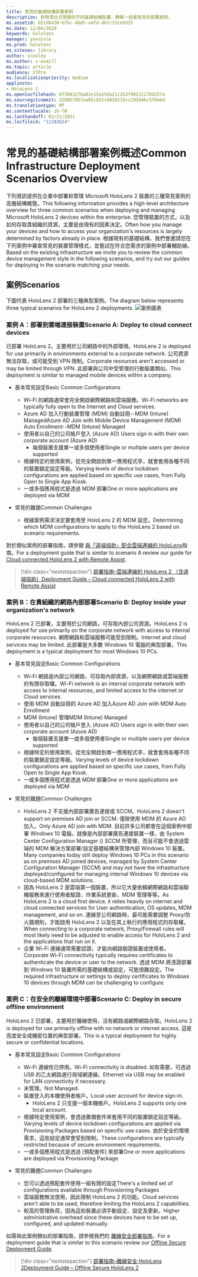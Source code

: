 ```yaml
---
title: 常見的基礎結構部署案例
description: 針對混合式現實的不同基礎結構部署，瞭解一些最常見的部署案例。
ms.assetid: 651d0430-bfbc-4685-a4fd-db7c33ce9325
ms.date: 11/04/2020
keywords: hololens
manager: yannisle
ms.prod: hololens
ms.sitesec: library
author: scooley
ms.author: v-evmill
ms.topic: article
audience: ITPro
ms.localizationpriority: medium
appliesto:
- HoloLens 2
ms.openlocfilehash: 6f398327ba82e15a15da21c2b3f90222178d257a
ms.sourcegitcommit: d20057957aa05c025c9838119cc29264bc57b4bd
ms.translationtype: MT
ms.contentlocale: zh-TW
ms.lasthandoff: 01/21/2021
ms.locfileid: "11283624"
---
```

# <span data-ttu-id="d9504-104">常見的基礎結構部署案例概述</span><span class="sxs-lookup"><span data-stu-id="d9504-104">Common Infrastructure Deployment Scenarios Overview</span></span>

<span data-ttu-id="d9504-105">下列資訊提供在企業中部署和管理 Microsoft HoloLens 2 裝置的三種常見案例的高層結構概覽。</span><span class="sxs-lookup"><span data-stu-id="d9504-105">This following information provides a high-level architecture overview for three common scenarios when deploying and managing Microsoft HoloLens 2 devices within the enterprise.</span></span> <span data-ttu-id="d9504-106">您管理裝置的方式，以及如何存取貴組織的資源，主要是由現有的因素決定。</span><span class="sxs-lookup"><span data-stu-id="d9504-106">Often how you manage your devices and how to access your organization's resources is largely determined by factors already in place.</span></span> <span data-ttu-id="d9504-107">根據現有的基礎結構，我們會邀請您在下列案例中審查常見的裝置管理樣式，並嘗試在符合您需求的案例中部署輔助線。</span><span class="sxs-lookup"><span data-stu-id="d9504-107">Based on the existing infrastructure we invite you to review the common device management style in the following scenarios, and try out our guides for deploying in the scenario matching your needs.</span></span>

## <span data-ttu-id="d9504-108">案例</span><span class="sxs-lookup"><span data-stu-id="d9504-108">Scenarios</span></span>

<span data-ttu-id="d9504-109">下圖代表 HoloLens 2 部署的三種典型案例。</span><span class="sxs-lookup"><span data-stu-id="d9504-109">The diagram below represents three typical scenarios for HoloLens 2 deployments.</span></span>
![案例圖表](images/scenarios.jpg)

### <span data-ttu-id="d9504-111">案例 A：部署到雲端連接裝置</span><span class="sxs-lookup"><span data-stu-id="d9504-111">Scenario A: Deploy to cloud connect devices</span></span>

<span data-ttu-id="d9504-112">已部署 HoloLens 2，主要用於公司網路中的外部環境。</span><span class="sxs-lookup"><span data-stu-id="d9504-112">HoloLens 2 is deployed for use primarily in environments external to a corporate network.</span></span> <span data-ttu-id="d9504-113">公司資源無法存取，或可能受到 VPN 限制。</span><span class="sxs-lookup"><span data-stu-id="d9504-113">Corporate resources aren't accessed or may be limited through VPN.</span></span> <span data-ttu-id="d9504-114">此部署與公司中受管理的行動裝置類似。</span><span class="sxs-lookup"><span data-stu-id="d9504-114">This  deployment is similar to managed mobile devices within a company.</span></span>
 * <span data-ttu-id="d9504-115">基本常見設定</span><span class="sxs-lookup"><span data-stu-id="d9504-115">Basic Common Configurations</span></span>
   * <span data-ttu-id="d9504-116">Wi-Fi 的網路通常會完全開啟網際網路和雲端服務。</span><span class="sxs-lookup"><span data-stu-id="d9504-116">Wi-Fi networks are typically fully open to the Internet and Cloud services.</span></span>
   * <span data-ttu-id="d9504-117">Azure AD 加入行動裝置管理 (MDM) 自動註冊--MDM (Intune) Managed</span><span class="sxs-lookup"><span data-stu-id="d9504-117">Azure AD Join with Mobile Device Management (MDM) Auto Enrollment--MDM (Intune) Managed</span></span>
   * <span data-ttu-id="d9504-118">使用者以自己的公司帳戶登入 (Azure AD) </span><span class="sxs-lookup"><span data-stu-id="d9504-118">Users sign in with their own corporate account (Azure AD)</span></span>
     * <span data-ttu-id="d9504-119">每個裝置支援單一或多個使用者</span><span class="sxs-lookup"><span data-stu-id="d9504-119">Single or multiple users per device supported</span></span>
   * <span data-ttu-id="d9504-120">根據特定的使用案例，從完全開啟到單一應用程式亭，就會套用各種不同的裝置鎖定設定等級。</span><span class="sxs-lookup"><span data-stu-id="d9504-120">Varying levels of device lockdown configurations are applied based on specific use cases, from Fully Open to Single App Kiosk.</span></span>
   * <span data-ttu-id="d9504-121">一或多個應用程式是透過 MDM 部署</span><span class="sxs-lookup"><span data-stu-id="d9504-121">One or more applications are deployed via MDM</span></span>

* <span data-ttu-id="d9504-122">常見的難題</span><span class="sxs-lookup"><span data-stu-id="d9504-122">Common Challenges</span></span>
   * <span data-ttu-id="d9504-123">根據案例需求決定要套用至 HoloLens 2 的 MDM 設定。</span><span class="sxs-lookup"><span data-stu-id="d9504-123">Determining which MDM configurations to apply to the HoloLens 2 based on scenario requirements.</span></span>

<span data-ttu-id="d9504-124">對於類似案例的部署指南，請參閱 [與「遠端協助」配合雲端連線的 HoloLens](hololens2-cloud-connected-overview.md)指南。</span><span class="sxs-lookup"><span data-stu-id="d9504-124">For a deployment guide that is similar to scenario A review our guide for [Cloud connected HoloLens 2 with Remote Assist](hololens2-cloud-connected-overview.md).</span></span>

> [!div class="nextstepaction"]
> [<span data-ttu-id="d9504-125">部署指南–雲端連線的 HoloLens 2 （含遠端協助）</span><span class="sxs-lookup"><span data-stu-id="d9504-125">Deployment Guide – Cloud connected HoloLens 2 with Remote Assist</span></span>](hololens2-cloud-connected-overview.md)

### <span data-ttu-id="d9504-126">案例 B：在貴組織的網路內部部署</span><span class="sxs-lookup"><span data-stu-id="d9504-126">Scenario B: Deploy inside your organization's network</span></span>

<span data-ttu-id="d9504-127">HoloLens 2 已部署，主要用於公司網路，可存取內部公司資源。</span><span class="sxs-lookup"><span data-stu-id="d9504-127">HoloLens 2 is deployed for use primarily on the corporate network with access to internal corporate resources.</span></span> <span data-ttu-id="d9504-128">網際網路和雲端服務可能受到限制。</span><span class="sxs-lookup"><span data-stu-id="d9504-128">Internet and cloud services may be limited.</span></span> <span data-ttu-id="d9504-129">此部署是大多數 Windows 10 電腦的典型部署。</span><span class="sxs-lookup"><span data-stu-id="d9504-129">This deployment is a typical deployment for most Windows 10 PCs.</span></span>

 * <span data-ttu-id="d9504-130">基本常見設定</span><span class="sxs-lookup"><span data-stu-id="d9504-130">Basic Common Configurations</span></span>
   * <span data-ttu-id="d9504-131">Wi-Fi 網路是內部公司網路，可存取內部資源，以及網際網路或雲端服務的有限存取權。</span><span class="sxs-lookup"><span data-stu-id="d9504-131">Wi-Fi network is an internal corporate network with access to internal resources, and limited access to the internet or Cloud services.</span></span>
   * <span data-ttu-id="d9504-132">使用 MDM 自動註冊的 Azure AD 加入</span><span class="sxs-lookup"><span data-stu-id="d9504-132">Azure AD Join with MDM Auto Enrollment</span></span>
   * <span data-ttu-id="d9504-133">MDM (Intune) 管理</span><span class="sxs-lookup"><span data-stu-id="d9504-133">MDM (Intune) Managed</span></span>
   * <span data-ttu-id="d9504-134">使用者以自己的公司帳戶登入 (Azure AD) </span><span class="sxs-lookup"><span data-stu-id="d9504-134">Users sign in with their own corporate account (Azure AD)</span></span>
     * <span data-ttu-id="d9504-135">每個裝置支援單一或多個使用者</span><span class="sxs-lookup"><span data-stu-id="d9504-135">Single or multiple users per device supported</span></span>
   * <span data-ttu-id="d9504-136">根據特定的使用案例，從完全開啟到單一應用程式亭，就會套用各種不同的裝置鎖定設定等級。</span><span class="sxs-lookup"><span data-stu-id="d9504-136">Varying levels of device lockdown configurations are applied based on specific use cases, from Fully Open to Single App Kiosk.</span></span>
   * <span data-ttu-id="d9504-137">一或多個應用程式是透過 MDM 部署</span><span class="sxs-lookup"><span data-stu-id="d9504-137">One or more applications are deployed via MDM</span></span>

 * <span data-ttu-id="d9504-138">常見的難題</span><span class="sxs-lookup"><span data-stu-id="d9504-138">Common Challenges</span></span>
   * <span data-ttu-id="d9504-139">HoloLens 2 不支援內部部署廣告連接或 SCCM。</span><span class="sxs-lookup"><span data-stu-id="d9504-139">HoloLens 2 doesn't support on premises AD join or SCCM.</span></span> <span data-ttu-id="d9504-140">僅限使用 MDM 的 Azure AD 加入。</span><span class="sxs-lookup"><span data-stu-id="d9504-140">Only Azure AD join with MDM.</span></span> <span data-ttu-id="d9504-141">目前許多公司都會在這個案例中部署 Windows 10 電腦，就像是內部部署廣告連接裝置一樣，由 System Center Configuration Manager () SCCM 所管理，而且可能不會透過雲端的 MDM 解決方案部署/設定基礎結構來管理內部 Windows 10 裝置。</span><span class="sxs-lookup"><span data-stu-id="d9504-141">Many companies today still deploy Windows 10 PCs in this scenario as on premises AD joined devices, managed by System Center Configuration Manager (SCCM) and may not have the infrastructure deployed/configured for managing internal Windows 10 devices via cloud-based MDM solutions.</span></span>
   * <span data-ttu-id="d9504-142">因為 HoloLens 2 是雲端第一個裝置，所以它大量依賴網際網路和雲端聯機服務來進行使用者驗證、作業系統更新、MDM 管理等等。</span><span class="sxs-lookup"><span data-stu-id="d9504-142">As HoloLens 2 is a cloud first device, it relies heavily on internet and cloud connected services for User authentication, OS updates, MDM management, and so on.</span></span> <span data-ttu-id="d9504-143">連線至公司網路時，最可能需要調整 Proxy/防火牆規則，才能啟用 HoloLens 2 以及在其上執行的應用程式的存取權。</span><span class="sxs-lookup"><span data-stu-id="d9504-143">When connecting to a corporate network, Proxy/Firewall rules will most likely need to be adjusted to enable access for HoloLens 2 and the applications that run on it.</span></span>
   * <span data-ttu-id="d9504-144">企業 Wi-Fi 連線通常需要認證，才能向網路驗證裝置或使用者。</span><span class="sxs-lookup"><span data-stu-id="d9504-144">Corporate Wi-Fi connectivity typically requires certificates to authenticate the device or user to the network.</span></span> <span data-ttu-id="d9504-145">透過 MDM 將憑證部署到 Windows 10 裝置所需的基礎結構或設定，可能很難設定。</span><span class="sxs-lookup"><span data-stu-id="d9504-145">The required infrastructure or settings to deploy certificates to Windows 10 devices through MDM can be challenging to configure.</span></span>

### <span data-ttu-id="d9504-146">案例 C：在安全的離線環境中部署</span><span class="sxs-lookup"><span data-stu-id="d9504-146">Scenario C: Deploy in secure offline environment</span></span>

<span data-ttu-id="d9504-147">HoloLens 2 已部署，主要用於離線使用，沒有網路或網際網路存取。</span><span class="sxs-lookup"><span data-stu-id="d9504-147">HoloLens 2 is deployed for use primarily offline with no network or internet access.</span></span> <span data-ttu-id="d9504-148">這是高度安全或機密位置的典型部署。</span><span class="sxs-lookup"><span data-stu-id="d9504-148">This is a typical deployment for highly secure or confidential locations.</span></span>
 * <span data-ttu-id="d9504-149">基本常見設定</span><span class="sxs-lookup"><span data-stu-id="d9504-149">Basic Common Configurations</span></span>
   * <span data-ttu-id="d9504-150">Wi-Fi 連線性已停用。</span><span class="sxs-lookup"><span data-stu-id="d9504-150">Wi-Fi connectivity is disabled.</span></span> <span data-ttu-id="d9504-151">如有需要，可透過 USB 的乙太網路進行局域網連線。</span><span class="sxs-lookup"><span data-stu-id="d9504-151">Ethernet via USB may be enabled for LAN connectivity if necessary.</span></span>
   * <span data-ttu-id="d9504-152">未管理。</span><span class="sxs-lookup"><span data-stu-id="d9504-152">Not Managed.</span></span>
   * <span data-ttu-id="d9504-153">裝置登入的本機使用者帳戶。</span><span class="sxs-lookup"><span data-stu-id="d9504-153">Local user account for device sign-in.</span></span>
     * <span data-ttu-id="d9504-154">HoloLens 2 只支援一個本機帳戶。</span><span class="sxs-lookup"><span data-stu-id="d9504-154">HoloLens 2 supports only one local account.</span></span>
   * <span data-ttu-id="d9504-155">根據特定使用案例，會透過置備套件來套用不同的裝置鎖定設定等級。</span><span class="sxs-lookup"><span data-stu-id="d9504-155">Varying levels of device lockdown configurations are applied via Provisioning Packages based on specific use cases.</span></span> <span data-ttu-id="d9504-156">由於安全的環境需求，這些設定通常會受到限制。</span><span class="sxs-lookup"><span data-stu-id="d9504-156">These configurations are typically restricted because of secure environment requirements.</span></span>
   * <span data-ttu-id="d9504-157">一或多個應用程式是透過 [預配套件] 來部署</span><span class="sxs-lookup"><span data-stu-id="d9504-157">One or more applications are deployed via Provisioning Package</span></span>

 * <span data-ttu-id="d9504-158">常見的難題</span><span class="sxs-lookup"><span data-stu-id="d9504-158">Common Challenges</span></span>
   * <span data-ttu-id="d9504-159">您可以透過預配套件使用一組有限的設定</span><span class="sxs-lookup"><span data-stu-id="d9504-159">There's a limited set of configurations available through Provisioning Packages</span></span>
   * <span data-ttu-id="d9504-160">雲端服務無法使用，因此限制 HoloLens 2 的功能。</span><span class="sxs-lookup"><span data-stu-id="d9504-160">Cloud services aren't able to be used, therefore limiting the HoloLens 2 capabilities.</span></span>
   * <span data-ttu-id="d9504-161">較高的管理負荷，因為這些裝置必須手動設定、設定及更新。</span><span class="sxs-lookup"><span data-stu-id="d9504-161">Higher administrative overhead since these devices have to be set up, configured, and updated manually.</span></span>

<span data-ttu-id="d9504-162">如需與此案例類似的部署指南，請參閱我們的 [離線安全部署指南](hololens-common-scenarios-offline-secure.md)。</span><span class="sxs-lookup"><span data-stu-id="d9504-162">For a deployment guide that is similar to this scenario review our [Offline Secure Deployment Guide](hololens-common-scenarios-offline-secure.md).</span></span>

> [!div class="nextstepaction"]
> [<span data-ttu-id="d9504-163">部署指南–離線安全 HoloLens 2</span><span class="sxs-lookup"><span data-stu-id="d9504-163">Deployment Guide – Offline Secure HoloLens 2</span></span>](hololens-common-scenarios-offline-secure.md)
